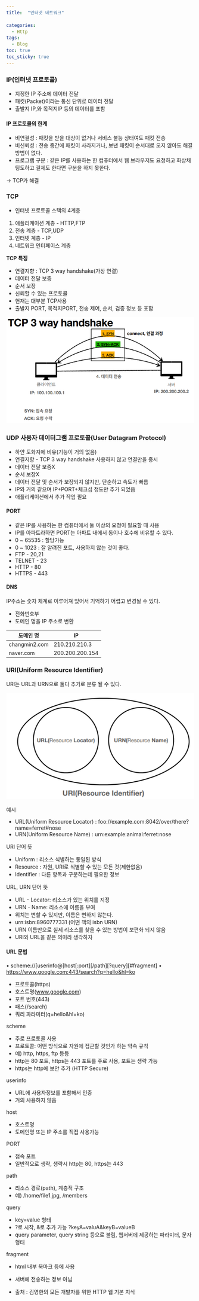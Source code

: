 ```yaml
---
title:  "인터넷 네트워크"

categories:
  - Http
tags:
  - Blog
toc: true
toc_sticky: true
---
```


### IP(인터넷 프로토콜)

- 지정한 IP 주소에 데이터 전달
- 패킷(Packet)이라는 통신 단위로 데이터 전달
- 출발지 IP,와 목적지IP 등의 데이터를 포함

#### IP 프로토콜의 한계

- 비연결성 : 패킷을 받을 대상이 없거나 서비스 불능 상태여도 패킷 전송
- 비신뢰성 : 전송 중간에 패킷이 사라지거나, 보낸 패킷이 순서대로 오지 않아도 해결 방법이 없다.
- 프로그램 구분 : 같은 IP를 사용하는 한 컴퓨터에서 웹 브라우저도 요청하고 화상채팅도하고 결제도 한다면 구분을 하지 못한다.

-> TCP가 해결

### TCP

- 인터넷 프로토콜 스택의 4계층
1. 애플리케이션 계층 - HTTP,FTP
2. 전송 계층 - TCP,UDP
3. 인터넷 계층 - IP
4. 네트워크 인터페이스 계층

**TCP 특징**
- 연결지향 : TCP 3 way handshake(가상 연결)
- 데이터 전달 보증
- 순서 보장
- 신뢰할 수 있는 프로토콜
- 현재는 대부분 TCP사용
- 출발지 PORT, 목적지PORT, 전송 제어, 순서, 검증 정보 등 포함

![GitHub Logo](/image/3wayhandshake.png)

### UDP 사용자 데이터그램 프로토콜(User Datagram Protocol)

- 하얀 도화지에 비유(기능이 거의 없음)
- 연결지향 - TCP 3 way handshake 사용하지 않고 연결만을 중시
- 데이터 전달 보증X
- 순서 보장X
- 데이터 전달 및 순서가 보장되지 않지만, 단순하고 속도가 빠름
- IP와 거의 같으며 IP+PORT+체크섬 정도만 추가 되었음
- 애플리케이션에서 추가 작업 필요

#### PORT

- 같은 IP를 사용하는 한 컴퓨터에서 둘 이상의 요청이 필요할 때 사용
- IP를 아파트라하면 PORT는 아파트 내에서 동이나 호수에 비유할 수 있다.
- 0 ~ 65535 : 할당가능
- 0 ~ 1023 : 잘 알려진 포트, 사용하지 않는 것이 좋다.
- FTP - 20,21
- TELNET - 23
- HTTP - 80
- HTTPS - 443

#### DNS

IP주소는 숫자 체계로 이루어져 있어서 기억하기 어렵고 변경될 수 있다.

- 전화번호부
- 도메인 명을 IP 주소로 변환

|도메인 명|IP|
|------|---|
|changmin2.com|210.210.210.3|
|naver.com|200.200.200.154|


### URI(Uniform Resource Identifier)

URI는 URL과 URN으로 둘다 추가로 분류 될 수 있다.

![GitHub Logo](/image/URI.png)

예시
- URL(Uniform Resource Locator) : foo://example.com:8042/over/there?name=ferret#nose
- URN(Uniform Resource Name) : urn:example:animal:ferret:nose

URI 단어 뜻
- Uniform : 리소스 식별하는 통일된 방식
- Resource : 자원, URI로 식별할 수 있는 모든 것(제한없음)
- Identifier : 다른 항목과 구분하는데 필요한 정보

URL, URN 단어 뜻
- URL - Locator: 리소스가 있는 위치를 지정
- URN - Name: 리소스에 이름을 부여
- 위치는 변할 수 있지만, 이름은 변하지 않는다.
- urn:isbn:8960777331 (어떤 책의 isbn URN)
- URN 이름만으로 실제 리소스를 찾을 수 있는 방법이 보편화 되지 않음
- URI와 URL을 같은 의미라 생각하자

#### URL 문법

• scheme://[userinfo@]host[:port][/path][?query][#fragment]
• https://www.google.com:443/search?q=hello&hl=ko

- 프로토콜(https)
- 호스트명(www.google.com)
- 포트 번호(443)
- 패스(/search)
- 쿼리 파라미터(q=hello&hl=ko)

scheme
- 주로 프로토콜 사용
- 프로토콜: 어떤 방식으로 자원에 접근할 것인가 하는 약속 규칙
- 예) http, https, ftp 등등
- http는 80 포트, https는 443 포트를 주로 사용, 포트는 생략 가능
- https는 http에 보안 추가 (HTTP Secure)

userinfo
- URL에 사용자정보를 포함해서 인증
- 거의 사용하지 않음

host
- 호스트명
- 도메인명 또는 IP 주소를 직접 사용가능

PORT
- 접속 포트
- 일반적으로 생략, 생략시 http는 80, https는 443

path
- 리소스 경로(path), 계층적 구조
- 예) /home/file1.jpg, /members

query
- key=value 형태
- ?로 시작, &로 추가 가능 ?keyA=valuA&keyB=valueB
- query parameter, query string 등으로 불림, 웹서버에 제공하는 파라미터, 문자 형태

fragment
- html 내부 북마크 등에 사용
- 서버에 전송하는 정보 아님

- 출처 : 김영한의 모든 개발자를 위한 HTTP 웹 기본 지식